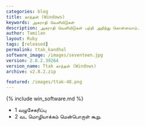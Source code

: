 ```yaml
---
categories: blog
title: காந்தள் (Windows)
keywords: அகராதி வெளியிடுகள்
description: அகராதி வெளியிடுகள் பற்றி அறிந்து கொள்ளலாம்.
author: Tamilan
layout: Ruby
tags: [released]
permalink: ttak_kandhal
software_image: /images/seventeen.jpg
version: 2.8.2.39264 
version_name: Ttak காந்தள் (Windows)
archive: v2.8.2.zip

featured: /images/ttak-48.png
---
```

{% include win_software.md %}
   
- 1 வழுசேகரிப்பு
- 2 வட மொழியாக்கம் மென்பொருள் கூறு.
